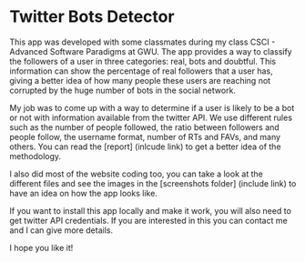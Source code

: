 # Twitter Bots Detector

This app was developed with some classmates during my class CSCI - Advanced Software Paradigms at GWU. The app provides a way to classify the followers of a user in three categories: real, bots and doubtful. This information can show the percentage of real followers that a user has, giving a better idea of how many people these users are reaching not corrupted by the huge number of bots in the social network.

My job was to come up with a way to determine if a user is likely to be a bot or not with information available from the twitter API. We use different rules such as the number of people followed, the ratio between followers and people follow, the username format, number of RTs and FAVs, and many others. You can read the [report] (inlcude link) to get a better idea of the methodology.

I also did most of the website coding too, you can take a look at the different files and see the images in the [screenshots folder] (include link) to have an idea on how the app looks like.

If you want to install this app locally and make it work, you will also need to get twitter API credentials. If you are interested in this you can contact me and I can give more details.

I hope you like it!